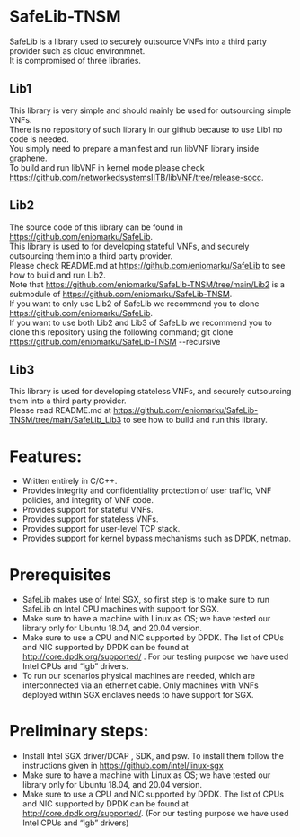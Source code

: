 # SafeLib-TNSM

SafeLib is a library used to securely outsource VNFs into a third party provider such as cloud environmnet. <br />
It is compromised of three libraries. 
## Lib1 
   This library is very simple and should mainly be used for outsourcing simple VNFs.<br />
   There is no repository of such library in our github because to use Lib1 no code is needed. <br />
   You simply need to prepare a manifest and run libVNF library inside graphene. <br />
   To build and run libVNF in kernel mode please check https://github.com/networkedsystemsIITB/libVNF/tree/release-socc.

## Lib2
  The source code of this library can be found in https://github.com/eniomarku/SafeLib. <br />
  This library is used to for developing stateful VNFs, and securely outsourcing them into a third party provider.<br />
  Please check README.md at https://github.com/eniomarku/SafeLib to see how to build and run Lib2. <br />
  Note that https://github.com/eniomarku/SafeLib-TNSM/tree/main/Lib2 is a submodule of https://github.com/eniomarku/SafeLib-TNSM. <br />
  If you want to only use Lib2 of SafeLib we recommend you to clone https://github.com/eniomarku/SafeLib. <br />
  If you want to use both Lib2 and Lib3 of SafeLib we recommend you to clone this repository using the following command;
  git clone https://github.com/eniomarku/SafeLib-TNSM --recursive <br />
    
## Lib3
   This library is used for developing stateless VNFs, and securely outsourcing them into a third party provider. <br />
   Please read README.md at https://github.com/eniomarku/SafeLib-TNSM/tree/main/SafeLib_Lib3 to see how to build and run this library.
   
# Features:

*	Written entirely in C/C++.
*	Provides integrity and confidentiality protection of user traffic, VNF policies, and integrity of VNF code.
*	Provides support for stateful VNFs.
*  Provides support for stateless VNFs.
*	Provides support for user-level TCP stack.
*	Provides support for kernel bypass mechanisms such as DPDK, netmap.


# Prerequisites
*	SafeLib makes use of Intel SGX, so first step is to make sure to run SafeLib on Intel CPU machines with support for SGX.
*	Make sure to have a machine with Linux as OS; we have tested our library only for Ubuntu 18.04, and 20.04 version.
*	Make sure to use a CPU and NIC supported by DPDK. The list of CPUs and NIC supported by DPDK can be found at http://core.dpdk.org/supported/ . For our testing purpose we have used Intel CPUs and “igb” drivers.
*	To run our scenarios physical machines are needed, which are interconnected via an ethernet cable. Only machines with VNFs deployed within SGX enclaves needs to have support for SGX.

# Preliminary steps:
*	Install Intel SGX driver/DCAP , SDK, and psw. To install them follow the instructions given in https://github.com/intel/linux-sgx
*	Make sure to have a machine with Linux as OS; we have tested our library only for Ubuntu 18.04, and 20.04 version.
*  Make sure to use a CPU and NIC supported by DPDK. The list of CPUs and NIC supported by DPDK can be found at http://core.dpdk.org/supported/. (For our testing purpose we have used Intel CPUs and “igb” drivers)

